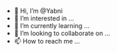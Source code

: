 - 👋 Hi, I’m @Yabni
- 👀 I’m interested in ...
- 🌱 I’m currently learning ...
- 💞️ I’m looking to collaborate on ...
- 📫 How to reach me ...

<!---
Yabni/Yabni is a ✨ special ✨ repository because its `README.md` (this file) appears on your GitHub profile.
You can click the Preview link to take a look at your changes.
--->
